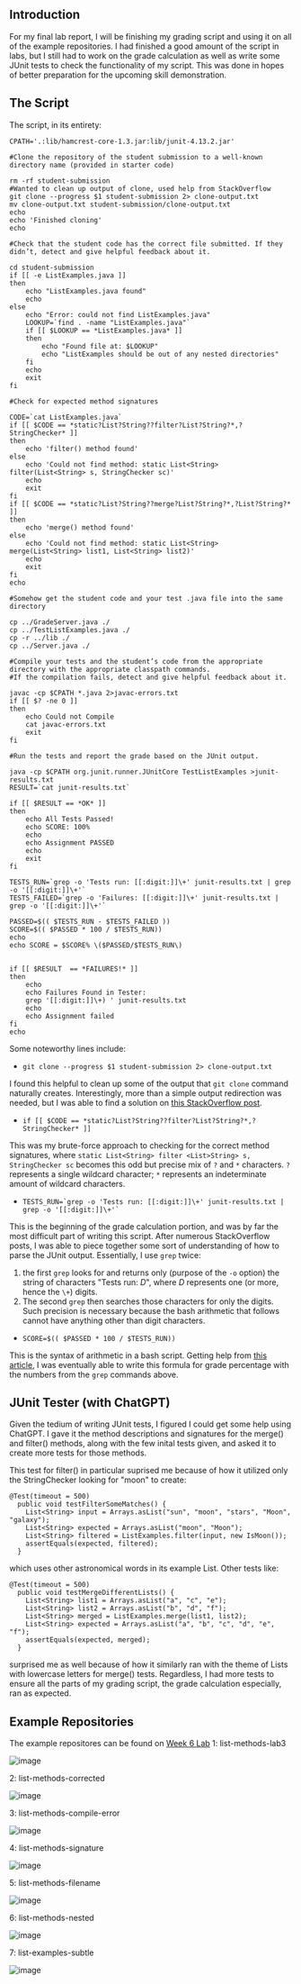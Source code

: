 ## Introduction
For my final lab report, I will be finishing my grading script and using it on all of the example repositories. I had finished a good amount of the script in labs, but I still had to work on the grade calculation as well as write some JUnit tests to check the functionality of my script. This was done in hopes of better preparation for the upcoming skill demonstration.

## The Script
The script, in its entirety:
```
CPATH='.:lib/hamcrest-core-1.3.jar:lib/junit-4.13.2.jar'

#Clone the repository of the student submission to a well-known directory name (provided in starter code)

rm -rf student-submission
#Wanted to clean up output of clone, used help from StackOverflow
git clone --progress $1 student-submission 2> clone-output.txt
mv clone-output.txt student-submission/clone-output.txt
echo
echo 'Finished cloning'
echo

#Check that the student code has the correct file submitted. If they didn’t, detect and give helpful feedback about it.

cd student-submission
if [[ -e ListExamples.java ]]
then
    echo "ListExamples.java found"
    echo
else
    echo "Error: could not find ListExamples.java"
    LOOKUP=`find . -name "ListExamples.java"`
    if [[ $LOOKUP == *ListExamples.java* ]]
    then
        echo "Found file at: $LOOKUP" 
        echo "ListExamples should be out of any nested directories"
    fi
    echo
    exit
fi

#Check for expected method signatures

CODE=`cat ListExamples.java`
if [[ $CODE == *static?List?String??filter?List?String?*,?StringChecker* ]]
then
    echo 'filter() method found'
else
    echo 'Could not find method: static List<String> filter(List<String> s, StringChecker sc)'
    echo
    exit
fi
if [[ $CODE == *static?List?String??merge?List?String?*,?List?String?* ]]
then
    echo 'merge() method found'
else
    echo 'Could not find method: static List<String> merge(List<String> list1, List<String> list2)'
    echo
    exit
fi
echo

#Somehow get the student code and your test .java file into the same directory

cp ../GradeServer.java ./
cp ../TestListExamples.java ./
cp -r ../lib ./
cp ../Server.java ./

#Compile your tests and the student’s code from the appropriate directory with the appropriate classpath commands. 
#If the compilation fails, detect and give helpful feedback about it.

javac -cp $CPATH *.java 2>javac-errors.txt
if [[ $? -ne 0 ]]
then
    echo Could not Compile
    cat javac-errors.txt
    exit
fi

#Run the tests and report the grade based on the JUnit output.

java -cp $CPATH org.junit.runner.JUnitCore TestListExamples >junit-results.txt
RESULT=`cat junit-results.txt`

if [[ $RESULT == *OK* ]]
then
    echo All Tests Passed!
    echo SCORE: 100%
    echo
    echo Assignment PASSED
    echo
    exit
fi

TESTS_RUN=`grep -o 'Tests run: [[:digit:]]\+' junit-results.txt | grep -o '[[:digit:]]\+'`
TESTS_FAILED=`grep -o 'Failures: [[:digit:]]\+' junit-results.txt | grep -o '[[:digit:]]\+'`

PASSED=$(( $TESTS_RUN - $TESTS_FAILED ))
SCORE=$(( $PASSED * 100 / $TESTS_RUN))
echo
echo SCORE = $SCORE% \($PASSED/$TESTS_RUN\)


if [[ $RESULT  == *FAILURES!* ]]
then
    echo
    echo Failures Found in Tester:
    grep '[[:digit:]]\+) ' junit-results.txt
    echo
    echo Assignment failed
fi
echo
```
Some noteworthy lines include:

- `git clone --progress $1 student-submission 2> clone-output.txt`

I found this helpful to clean up some of the output that `git clone` command naturally creates. Interestingly, more than a simple output redirection was needed, but I was able to find a solution on [this StackOverflow post](https://stackoverflow.com/questions/37669115/how-to-capture-full-output-of-git-clone).

- `if [[ $CODE == *static?List?String??filter?List?String?*,?StringChecker* ]]`

This was my brute-force approach to checking for the correct method signatures, where `static List<String> filter <List>String> s, StringChecker sc` becomes this odd but precise mix of `?` and `*` characters. `?` represents a single wildcard character; `*` represents an indeterminate amount of wildcard characters.

- ``` TESTS_RUN=`grep -o 'Tests run: [[:digit:]]\+' junit-results.txt | grep -o '[[:digit:]]\+'` ```

This is the beginning of the grade calculation portion, and was by far the most difficult part of writing this script. After numerous StackOverflow posts, I was able to piece together some sort of understanding of how to parse the JUnit output. Essentially, I use  `grep` twice: 
 1. the first `grep` looks for and returns only (purpose of the  `-o` option) the string of characters "Tests run: *D*", where *D* represents one (or more, hence the `\+`) digits.
 2. The second `grep` then searches those characters for only the digits. Such precision is necessary because the bash arithmetic that follows cannot have anything other than digit characters.

- `SCORE=$(( $PASSED * 100 / $TESTS_RUN))`

This is the syntax of arithmetic in a bash script. Getting help from [this article](https://ryanstutorials.net/bash-scripting-tutorial/bash-arithmetic.php), I was eventually able to write this formula for grade percentage with the numbers from the `grep` commands above.

## JUnit Tester (with ChatGPT)
Given the tedium of writing JUnit tests, I figured I could get some help using ChatGPT. I gave it the method descriptions and signatures for the merge() and filter() methods, along with the few inital tests given, and asked it to create more tests for those methods.

This test for filter() in particular suprised me because of how it utilized only the StringChecker looking for "moon" to create:
```
@Test(timeout = 500)
  public void testFilterSomeMatches() {
    List<String> input = Arrays.asList("sun", "moon", "stars", "Moon", "galaxy");
    List<String> expected = Arrays.asList("moon", "Moon");
    List<String> filtered = ListExamples.filter(input, new IsMoon());
    assertEquals(expected, filtered);
  }
```
which uses other astronomical words in its example List. Other tests like:
```
@Test(timeout = 500)
  public void testMergeDifferentLists() {
    List<String> list1 = Arrays.asList("a", "c", "e");
    List<String> list2 = Arrays.asList("b", "d", "f");
    List<String> merged = ListExamples.merge(list1, list2);
    List<String> expected = Arrays.asList("a", "b", "c", "d", "e", "f");
    assertEquals(expected, merged);
  }
```
surprised me as well because of how it similarly ran with the theme of Lists with lowercase letters for merge() tests. Regardless, I had more tests to ensure all the parts of my grading script, the grade calculation especially, ran as expected.

## Example Repositories
The example repositores can be found on [Week 6 Lab](https://ucsd-cse15l-w23.github.io/week/week6/)
1: list-methods-lab3

![image](example1.png)

2: list-methods-corrected 

![image](example2.png) 

3: list-methods-compile-error 

![image](example3.png)

4: list-methods-signature 

![image](example4.png) 

5: list-methods-filename 

![image](example5.png)

6: list-methods-nested 

![image](example6.png)

7: list-examples-subtle 

![image](example7.png)
